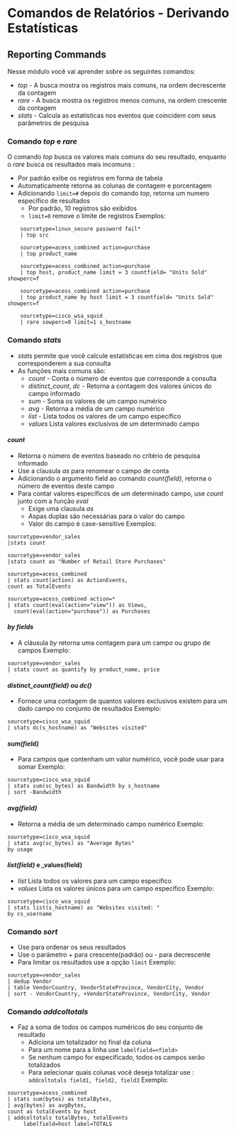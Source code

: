 # Comandos de Relatórios - Derivando Estatísticas 
## Reporting Commands
Nesse módulo você vai aprender sobre os seguintes comandos:
* _top_ - A busca mostra os registros mais comuns, na ordem decrescente da contagem
* _rare_ - A busca mostra os registros menos comuns, na ordem crescente da contagem
*  _stats_ - Calcula as estatísticas nos eventos que coincidem com seus parâmetros de pesquisa

### Comando _top_ e _rare_
O comando _top_ busca os valores mais comuns do seu resultado, enquanto o _rare_ busca os resultados mais incomuns :
*  Por padrão exibe os registros em forma de tabela
* Automaticamente retorna as colunas de contagem e porcentagem
* Adicionando `limit=#` depois do comando _top_, retorna um numero específico de resultados
	* Por padrão, 10 registros são exibidos
	* `limit=0` remove o limite de registros
Exemplos:
```
	sourcetype=linux_secure password fail*
	| top src
	
	sourcetype=acess_combined action=purchase
	| top product_name

	sourcetype=acess_combined action=purchase
	| top host, product_name limit = 3 countfield= "Units Sold" showperc=f

	sourcetype=acess_combined action=purchase
	| top product_name by host limit = 3 countfield= "Units Sold" showperc=f

	sourcetype=cisco_wsa_squid
	| rare sowperc=0 limit=1 s_hostname 
```
	
### Comando _stats_
* _stats_ permite que você calcule estatísticas em cima dos registros que corresponderem a sua consulta
* As funções mais comuns são:
	* _count_ - Conta o número de eventos que corresponde a consulta
	* _distinct_count_, _dc_ - Retorna a contagem dos valores únicos do campo informado
	* _sum_ - Soma os valores de um campo numérico
	* _avg_ - Retorna a média de um campo numérico
	* _list_ - Lista todos os valores de um campo específico
	* _values_ Lista valores exclusivos de um determinado campo

#### _count_
* Retorna o número de eventos baseado no critério de pesquisa informado
* Use a clausula _as_ para renomear o campo de conta
* Adicionando o argumento field ao comando _count(field)_, retorna o número de eventos deste campo
* Para contar valores específicos de um determinado campo, use _count_ junto com a função _eval_
	* Exige uma clausula _as_
	* Aspas duplas são necessárias para o valor do campo
	* Valor do campo é case-sensitive
Exemplos:
```
sourcetype=vendor_sales
|stats count

sourcetype=vendor_sales
|stats count as "Number of Retail Store Purchases"

sourcetype=acess_combined
| stats count(action) as ActionEvents,
count as TotalEvents

sourcetype=acess_combined action=*
| stats count(eval(action="view")) as Views,
  count(eval(action="purchase")) as Purchases
```
#### 	_by fields_
* A cláusula _by_ retorna uma contagem para um campo ou grupo de campos
Exemplo:
```
sourcetype=vendor_sales
| stats count as quantify by product_name, price
```
#### _distinct_count(field)_ ou _dc()_
*  Fornece uma contagem de quantos valores exclusivos existem para um dado campo no conjunto de resultados
Exemplo: 
```
sourcetype=cisco_wsa_squid
| stats dc(s_hostname) as "Websites visited"
```
#### _sum(field)_
* Para campos que contenham um valor numérico, você pode usar para somar
Exemplo:
```
sourcetype=cisco_wsa_squid
| stats sum(sc_bytes) as Bandwidth by s_hostname
| sort -Bandwidth
```
#### _avg(field)_
* Retorna a média de um determinado campo numérico
Exemplo:
```
sourcetype=cisco_wsa_squid
| stats avg(sc_bytes) as "Average Bytes"	
by usage
```
#### _list(field)_ e _values(field)
* _list_ Lista todos os valores para um campo especifico
* _values_ Lista os valores únicos para um campo específico
Exemplo:
```
sourcetype=cisco_wsa_squid
| stats list(s_hostname) as "Websites visited: "
by cs_username
```
### Comando _sort_
* Use para ordenar os seus resultados
* Use o parâmetro + para crescente(padrão) ou - para decrescente 
* Para limitar os resultados use a opção `limit`
Exemplo:
```
sourcetype=vendor_sales
| dedup Vendor
| table VendorCountry, VendorStateProvince, VendorCity, Vendor
| sort - VendorCountry, +VendorStateProvince, VendorCity, Vendor
```
### Comando _addcoltotals_
* Faz a soma de todos os campos numéricos do seu conjunto de resultado
	* Adiciona um totalizador no final da coluna
	* Para um nome para a linha use `labelfield=<field>`
	* Se nenhum campo for especificado, todos os campos serão totalizados
	* Para selecionar quais colunas você deseja totalizar use : `addcoltotals field1, field2, field3`
Exemplo:
```
sourcetype=acess_combined
| stats sum(bytes) as totalBytes,
| avg(bytes) as avgBytes,
count as totalEvents by host
| addcoltotals totalBytes, totalEvents
     labelfield=host label=TOTALS
```
<!--stackedit_data:
eyJoaXN0b3J5IjpbMjMxNDE2NDA5LDkyMDgyNDcxMSwxMDU5OT
k2NDgyLDk4MDgxMDU0Nyw3MDk5OTU3NTddfQ==
-->